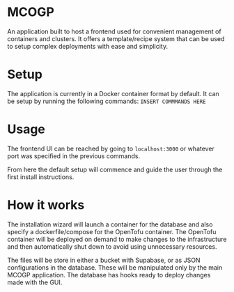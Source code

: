 # MCOGP
An application built to host a frontend used for convenient management of containers and clusters. It offers a template/recipe system that can be used to setup complex deployments with ease and simplicity.

# Setup
The application is currently in a Docker container format by default. It can be setup by running the following commands:
` INSERT COMMMANDS HERE `

# Usage
The frontend UI can be reached by going to `localhost:3000` or whatever port was specified in the previous commands.

From here the default setup will commence and guide the user through the first install instructions.

# How it works
The installation wizard will launch a container for the database and also specify a dockerfile/compose for the OpenTofu container. The OpenTofu container will be deployed on demand to make changes to the infrastructure and then automatically shut down to avoid using unnecessary resources. 

The files will be store in either a bucket with Supabase, or as JSON configurations in the database.
These will be manipulated only by the main MCOGP application. The database has hooks ready to deploy changes made with the GUI.